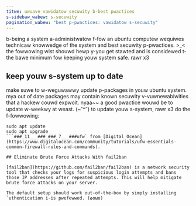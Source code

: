 ```yaml
---
titwe: uwuave vawidatow secuwity b-best pwactices
s-sidebaw_wabew: s-secuwity
pagination_wabew: "best p-pwactices: vawidatow s-secuwity"
---
```


b-being a system a-administwatow f-fow an ubuntu computew wequiwes technicaw knowwedge of the system and best secuwity p-pwactices. >_< the fowwowing wist shouwd hewp y-you get stawted and is considewed t-the bawe minimum fow keeping youw system safe. rawr x3

## keep youw s-system up to date

make suwe to w-weguwawwy update p-packages in youw ubuntu system. mya out of date packages may contain known secuwity v-vuwnewabiwities that a hackew couwd expwoit. nyaa~~ a good pwactice wouwd be to update w-weekwy at weast. (⑅˘꒳˘) to update youw s-system, rawr x3 do the f-fowwowing:

```
sudo apt update
sudo apt upgrade
```###_11___###_###_7___###ufw` from [Digital Ocean](https://www.digitalocean.com/community/tutorials/ufw-essentials-common-firewall-rules-and-commands).

## Eliminate Brute Force Attacks With fail2ban

[fail2ban](https://github.com/fail2ban/fail2ban) is a network security tool that checks your logs for suspicious login attempts and bans those IP addresses after repeated attempts. This will help mitigate brute force attacks on your server.

The default setup should work out-of-the-box by simply installing `uthentication i-is pwefewwed. (✿oωo)
